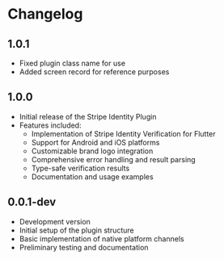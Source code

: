 # Changelog

## 1.0.1

* Fixed plugin class name for use
* Added screen record for reference purposes

## 1.0.0

* Initial release of the Stripe Identity Plugin
* Features included:
  * Implementation of Stripe Identity Verification for Flutter
  * Support for Android and iOS platforms
  * Customizable brand logo integration
  * Comprehensive error handling and result parsing
  * Type-safe verification results
  * Documentation and usage examples

## 0.0.1-dev

* Development version
* Initial setup of the plugin structure
* Basic implementation of native platform channels
* Preliminary testing and documentation
